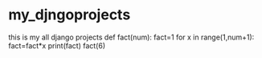 # my_djngoprojects
this is my all django projects
def fact(num):
    fact=1
    for x in range(1,num+1):
          fact=fact*x
          print(fact)
    fact(6)
